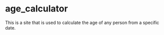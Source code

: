 # age_calculator
This is a site that is used to calculate the age of any person from a specific date. 
